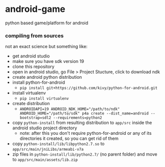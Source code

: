 # android-game
python based game/platform for android

### compiling from sources
not an exact science but something like:
- get android studio
 - make sure you have sdk version 19
- clone this repository
 - open in android studio, go File > Project Stucture, click to download ndk
- create android python distribution
 - install python-for-android
   - `pip install git+https://github.com/kivy/python-for-android.git`
 - install virtualenv
   - `pip install virtualenv`
 - create distribution
   - `ANDROIDAPI=19 ANDROID_NDK_HOME="/path/to/ndk" ANDROID_HOME="/path/to/sdk" p4a create --dist_name=android --bootstrap=sdl2 --requirements=python2`
 - copy `python-install` from resulting distribution to `app/src` inside the android studio project directory
   - note: after this you don't require python-for-android or any of its directories it created, so you can get rid of them
- copy `python-install/lib/libpython2.7.so` to `app/src/main/jniLibs/armeabi-v7a`
- zip files in `python-install/lib/python2.7/` (no parent folder) and move to `app/src/main/assets/lib.zip`
